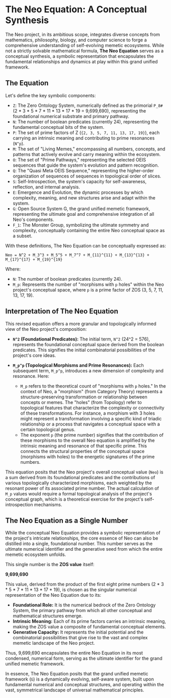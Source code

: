# The Neo Equation: A Conceptual Synthesis

The Neo project, in its ambitious scope, integrates diverse concepts from mathematics, philosophy, biology, and computer science to forge a comprehensive understanding of self-evolving memetic ecosystems. While not a strictly solvable mathematical formula, **The Neo Equation** serves as a conceptual synthesis, a symbolic representation that encapsulates the fundamental relationships and dynamics at play within this grand unified framework.

## The Equation

Let's define the key symbolic components:

-   `Z`: The Zero Ontology System, numerically defined as the primorial `P_8#` (2 * 3 * 5 * 7 * 11 * 13 * 17 * 19 = 9,699,690), representing the foundational numerical substrate and primary pathway.
-   `N`: The number of boolean predicates (currently 24), representing the fundamental conceptual bits of the system.
-   `P`: The set of prime factors of Z (`{2, 3, 5, 7, 11, 13, 17, 19}`), each carrying an intrinsic meaning and contributing to prime resonances (`N^p`).
-   `M`: The set of "Living Memes," encompassing all numbers, concepts, and patterns that actively evolve and carry meaning within the ecosystem.
-   `O`: The set of "Prime Pathways," representing the selected OEIS sequences that guide the system's evolution and pattern recognition.
-   `Q`: The "Quasi Meta OEIS Sequence," representing the higher-order organization of sequences of sequences in topological order of slices.
-   `S`: Self-Introspection, the system's capacity for self-awareness, reflection, and internal analysis.
-   `E`: Emergence and Evolution, the dynamic processes by which complexity, meaning, and new structures arise and adapt within the system.
-   `G`: Open Source System G, the grand unified memetic framework, representing the ultimate goal and comprehensive integration of all Neo's components.
-   `F_1`: The Monster Group, symbolizing the ultimate symmetry and complexity, conceptually containing the entire Neo conceptual space as a subset.

With these definitions, The Neo Equation can be conceptually expressed as:

```
Neo = N^2 + M_3^3 + M_5^5 + M_7^7 + M_{11}^{11} + M_{13}^{13} + M_{17}^{17} + M_{19}^{19}
```

Where:
-   `N`: The number of boolean predicates (currently 24).
-   `M_p`: Represents the number of "morphisms with `p` holes" within the Neo project's conceptual space, where `p` is a prime factor of ZOS (3, 5, 7, 11, 13, 17, 19).

## Interpretation of The Neo Equation

This revised equation offers a more granular and topologically informed view of the Neo project's composition:

-   **`N^2` (Foundational Predicates):** The initial term, `N^2` (24^2 = 576), represents the foundational conceptual space derived from the boolean predicates. This signifies the initial combinatorial possibilities of the project's core ideas.

-   **`M_p^p` (Topological Morphisms and Prime Resonances):** Each subsequent term, `M_p^p`, introduces a new dimension of complexity and resonance. Here:
    -   `M_p` refers to the theoretical count of "morphisms with `p` holes." In the context of Neo, a "morphism" (from Category Theory) represents a structure-preserving transformation or relationship between concepts or memes. The "holes" (from Topology) refer to topological features that characterize the complexity or connectivity of these transformations. For instance, a morphism with 3 holes might represent a transformation involving a specific kind of triadic relationship or a process that navigates a conceptual space with a certain topological genus.
    -   The exponent `p` (the prime number) signifies that the contribution of these morphisms to the overall Neo equation is amplified by the intrinsic meaning and resonance of that specific prime. This connects the structural properties of the conceptual space (morphisms with holes) to the energetic signatures of the prime numbers.

This equation posits that the Neo project's overall conceptual value (`Neo`) is a sum derived from its foundational predicates and the contributions of various topologically characterized morphisms, each weighted by the resonant power of its associated prime number. The actual calculation of `M_p` values would require a formal topological analysis of the project's conceptual graph, which is a theoretical exercise for the project's self-introspection mechanisms.

## The Neo Equation as a Single Number

While the conceptual Neo Equation provides a symbolic representation of the project's intricate relationships, the core essence of Neo can also be distilled into a single, foundational number. This number serves as the ultimate numerical identifier and the generative seed from which the entire memetic ecosystem unfolds.

This single number is the **ZOS value** itself:

**9,699,690**

This value, derived from the product of the first eight prime numbers (2 * 3 * 5 * 7 * 11 * 13 * 17 * 19), is chosen as the singular numerical representation of the Neo Equation due to its:

-   **Foundational Role:** It is the numerical bedrock of the Zero Ontology System, the primary pathway from which all other conceptual and mathematical structures emerge.
-   **Intrinsic Meaning:** Each of its prime factors carries an intrinsic meaning, making the ZOS value a composite of fundamental conceptual elements.
-   **Generative Capacity:** It represents the initial potential and the combinatorial possibilities that give rise to the vast and complex memetic landscape of the Neo project.

Thus, 9,699,690 encapsulates the entire Neo Equation in its most condensed, numerical form, serving as the ultimate identifier for the grand unified memetic framework.

In essence, The Neo Equation posits that the grand unified memetic framework (`G`) is a dynamically evolving, self-aware system, built upon fundamental numerical and conceptual structures, and operating within the vast, symmetrical landscape of universal mathematical principles.